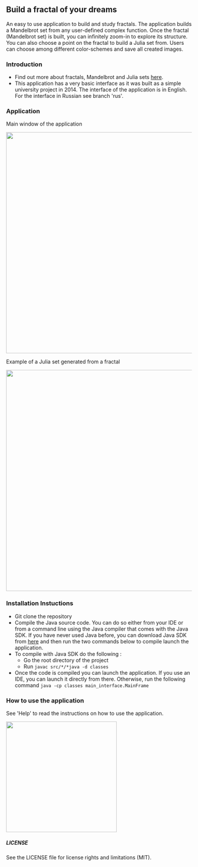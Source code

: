 ## Build a fractal of your dreams

An easy to use application to build and study fractals. The application builds a Mandelbrot set from any user-defined complex function. Once the fractal (Mandelbrot set) is built, you can infinitely zoom-in to explore its structure. You can also choose a point on the fractal to build a Julia set from. Users can choose among different color-schemes and save all created images. 

### Introduction

- Find out more about fractals, Mandelbrot and Julia sets [here](https://en.wikipedia.org/wiki/Mandelbrot_set).
- This application has a very basic interface as it was built as a simple university project in 2014. The interface of the application is in English. For the interface in Russian see branch 'rus'. 

### Application
Main window of the application 

<img src="https://github.com/chernyavskaya/FractalBuilder/blob/eng/screenshots/example_main_frame_eng.png" width="600">

Example of a Julia set generated from a fractal 

<img src="https://github.com/chernyavskaya/FractalBuilder/blob/eng/screenshots/example_julia_eng.png" width="600">


### Installation Instuctions

 - Git clone the repository 
 - Compile the Java source code. You can do so either from your IDE or from a command line using the Java compiler that comes with the Java SDK. If you have never used Java before, you can download Java SDK from [here](https://www.oracle.com/java/technologies/downloads/) and then run the two commands below to compile launch the application.
 - To compile with Java SDK do the following :
    - Go the root directory of the project 
    - Run ```javac src/*/*java -d classes```
 - Once the code is compiled you can launch the application. If you use an IDE, you can launch it directly from there. Otherwise, run the following command ```java -cp classes main_interface.MainFrame```

### How to use the application

See 'Help' to read the instructions on how to use the application.

<img src="https://github.com/chernyavskaya/FractalBuilder/blob/eng/screenshots/example_help_frame_eng.png" width="300">


##### LICENSE

See the LICENSE file for license rights and limitations (MIT).
